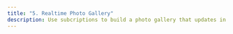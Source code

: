 ```yaml
---
title: "5. Realtime Photo Gallery"
description: Use subcriptions to build a photo gallery that updates in real time
---
```

